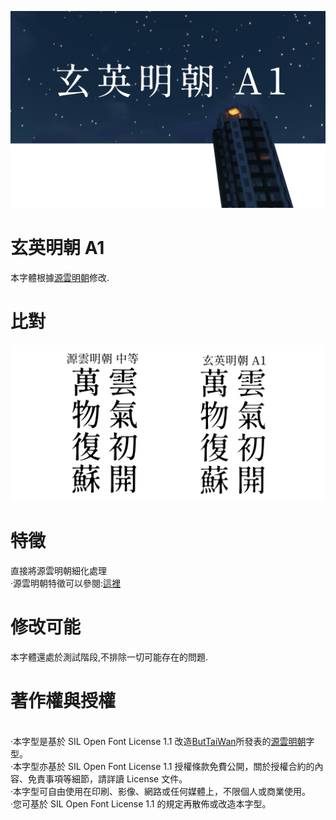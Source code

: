![image](https://github.com/KunYuBoGU/XuanYing-mincho-A1/blob/master/font/2019-05-29_15.57.19.png)
# 玄英明朝 A1
本字體根據[源雲明朝](https://github.com/ButTaiwan/genwan-font)修改.
# 比對
![image](https://github.com/KunYuBoGU/XuanYing-mincho-A1/blob/master/image/%E6%AF%94%E5%B0%8D.png)
# 特徵
直接將源雲明朝細化處理
<br>·源雲明朝特徵可以參閱:[這裡](https://github.com/ButTaiwan/genwan-font/blob/master/README.md)
# 修改可能
本字體還處於測試階段,不排除一切可能存在的問題.
# 著作權與授權
<br>·本字型是基於 SIL Open Font License 1.1 改造[ButTaiWan](https://github.com/ButTaiwan)所發表的[源雲明朝](https://github.com/ButTaiwan/genwan-font)字型。
<br>·本字型亦基於 SIL Open Font License 1.1 授權條款免費公開，關於授權合約的內容、免責事項等細節，請詳讀 License 文件。
<br>·本字型可自由使用在印刷、影像、網路或任何媒體上，不限個人或商業使用。
<br>·您可基於 SIL Open Font License 1.1 的規定再散佈或改造本字型。

